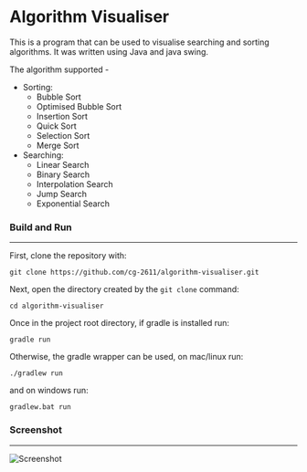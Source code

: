 # Algorithm Visualiser

This is a program that can be used to visualise searching and sorting algorithms. It was written using Java and java swing.

The algorithm supported -
- Sorting:
  - Bubble Sort
  - Optimised Bubble Sort
  - Insertion Sort
  - Quick Sort
  - Selection Sort
  - Merge Sort
- Searching:
  - Linear Search
  - Binary Search
  - Interpolation Search
  - Jump Search
  - Exponential Search


### Build and Run
---
First, clone the repository with:
```
git clone https://github.com/cg-2611/algorithm-visualiser.git
```
Next, open the directory created by the `git clone` command:
```
cd algorithm-visualiser
```
Once in the project root directory, if gradle is installed run:
```
gradle run
```
Otherwise, the gradle wrapper can be used, on mac/linux run:
```
./gradlew run
```
and on windows run:
```
gradlew.bat run
```

### Screenshot
---
![Screenshot](https://user-images.githubusercontent.com/85838571/135885027-42f475e4-3b2e-4a0e-813c-278bee2d9c04.png)
